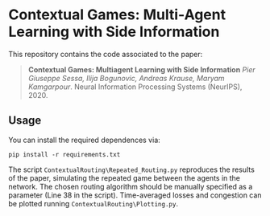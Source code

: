 # Contextual Games: Multi-Agent Learning with Side Information


This repository contains the code associated to the paper:
> **Contextual Games: Multiagent Learning with Side Information**
> *Pier Giuseppe Sessa, Ilija Bogunovic, Andreas Krause, Maryam Kamgarpour*.
> Neural Information Processing Systems (NeurIPS), 2020.

Usage
-- 

You can install the required dependences via: 
```setup
pip install -r requirements.txt
```

The script `ContextualRouting\Repeated_Routing.py` reproduces the results of the paper, simulating the repeated game between the agents in the network. The chosen routing algorithm should be manually specified as a parameter (Line 38 in the script). 
Time-averaged losses and congestion can be plotted running `ContextualRouting\Plotting.py`.
